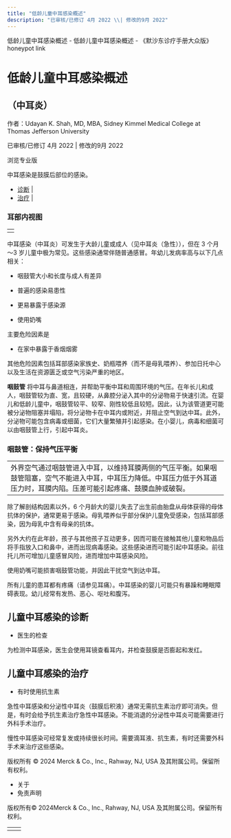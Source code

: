 ```yaml
---
title: "低龄儿童中耳感染概述"
description: "已审核/已修订 4月 2022 \\| 修改的9月 2022"
---
```


﻿低龄儿童中耳感染概述 \- 低龄儿童中耳感染概述 \- 《默沙东诊疗手册大众版》 honeypot link

# 低龄儿童中耳感染概述

## （中耳炎）

作者：Udayan K. Shah, MD, MBA, Sidney Kimmel Medical College at Thomas Jefferson
University

已审核/已修订 4月 2022 \| 修改的9月 2022

浏览专业版

中耳感染是鼓膜后部位的感染。

- [诊断](#诊断_v34905421_zh) \|
- [治疗](#治疗_v34905427_zh) \|

### 耳部内视图

|     |
| --- |
|  |

中耳感染（中耳炎）可发生于大龄儿童或成人（见中耳炎（急性）），但在 3 个月～3 岁儿童中极为常见。这些感染通常伴随普通感冒。年幼儿发病率高与以下几点相关：

- 咽鼓管大小和长度与成人有差异

- 普遍的感染易患性

- 更易暴露于感染源

- 使用奶嘴


主要危险因素是

- 在家中暴露于香烟烟雾


其他危险因素包括耳部感染家族史、奶瓶喂养（而不是母乳喂养）、参加日托中心以及生活在资源匮乏或空气污染严重的地区。

**咽鼓管** 将中耳与鼻道相连，并帮助平衡中耳和周围环境的气压。在年长儿和成人，咽鼓管较为直、宽，且较硬，从鼻腔分泌入其中的分泌物易于快速引流。在婴儿和低龄儿童中，咽鼓管较平、较窄、刚性较低且较短。因此，认为该管道更可能被分泌物阻塞并塌陷，将分泌物卡在中耳内或附近，并阻止空气到达中耳。此外，分泌物可能包含病毒或细菌，它们大量繁殖并引起感染。在小婴儿，病毒和细菌可以由咽鼓管上行，引起中耳炎。

### 咽鼓管：保持气压平衡

|     |
| --- |
| 外界空气通过咽鼓管进入中耳，以维持耳膜两侧的气压平衡。如果咽鼓管阻塞，空气不能进入中耳，中耳压力降低。中耳压力低于外耳道压力时，耳膜内陷。压差可能引起疼痛、鼓膜血肿或破裂。<br> |

除了解剖结构因素以外，6 个月龄大的婴儿失去了出生前由胎盘从母体获得的母体抗体的保护，通常更易于感染。母乳喂养似乎部分保护儿童免受感染，包括耳部感染，因为母乳中含有母亲的抗体。

另外大约在此年龄，孩子与其他孩子互动更多，因而可能在接触其他儿童和物品后将手指放入口和鼻中，进而出现病毒感染。这些感染进而可能引起中耳感染。前往托儿所可增加儿童感冒风险，进而增加中耳感染风险。

使用奶嘴可能损害咽鼓管功能，并因此干扰空气到达中耳。

所有儿童的患耳都有疼痛（请参见耳痛）。中耳感染的婴儿可能只有暴躁和睡眠障碍表现。幼儿经常有发热、恶心、呕吐和腹泻。

## 儿童中耳感染的诊断

- 医生的检查


为检测中耳感染，医生会使用耳镜查看耳内，并检查鼓膜是否膨起和发红。

## 儿童中耳感染的治疗

- 有时使用抗生素


急性中耳感染和分泌性中耳炎（鼓膜后积液）通常无需抗生素治疗即可消失。但是，有时会给予抗生素治疗急性中耳感染。不能消退的分泌性中耳炎可能需要进行外科手术治疗。

慢性中耳感染可经常复发或持续很长时间。需要滴耳液、抗生素，有时还需要外科手术来治疗这些感染。



版权所有 © 2024
Merck & Co., Inc., Rahway, NJ, USA 及其附属公司。保留所有权利。

- 关于
- 免责声明

版权所有© 2024Merck & Co., Inc., Rahway, NJ, USA 及其附属公司。保留所有权利。

|     |     |
| --- | --- |
|  |  |